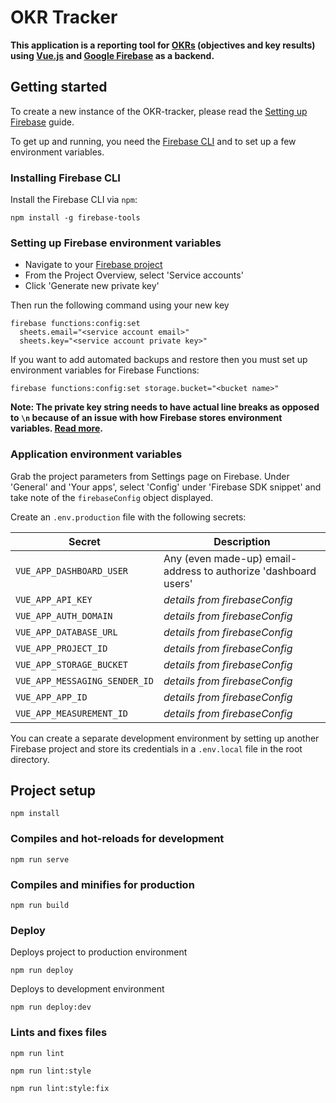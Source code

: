 # OKR Tracker

**This application is a reporting tool for [OKRs](https://en.wikipedia.org/wiki/OKR) (objectives and key results) using [Vue.js](https://vuejs.org/) and [Google Firebase](https://firebase.google.com/) as a backend.**

## Getting started

To create a new instance of the OKR-tracker, please read the [Setting up Firebase](/documentation/setting-up-firebase.md) guide.

To get up and running, you need the [Firebase CLI](https://firebase.google.com/docs/cli) and to set up a few environment variables.

### Installing Firebase CLI

Install the Firebase CLI via `npm`:

```
npm install -g firebase-tools
```

### Setting up Firebase environment variables

- Navigate to your [Firebase project](http://console.firebase.google.com/)
- From the Project Overview, select 'Service accounts'
- Click 'Generate new private key'

Then run the following command using your new key

```
firebase functions:config:set
  sheets.email="<service account email>"
  sheets.key="<service account private key>"
```

If you want to add automated backups and restore then you must set up environment variables for Firebase Functions:

```
firebase functions:config:set storage.bucket="<bucket name>"
```

**Note: The private key string needs to have actual line breaks as opposed to `\n` because of an issue with how Firebase stores environment variables. [Read more](https://github.com/firebase/firebase-tools/issues/371).**

### Application environment variables

Grab the project parameters from Settings page on Firebase. Under 'General' and 'Your apps', select 'Config' under 'Firebase SDK snippet' and take note of the `firebaseConfig` object displayed.

Create an `.env.production` file with the following secrets:

| Secret                        | Description                                                     |
| ----------------------------- | --------------------------------------------------------------- |
| `VUE_APP_DASHBOARD_USER`      | Any (even made-up) email-address to authorize 'dashboard users' |
| `VUE_APP_API_KEY`             | _details from firebaseConfig_                                   |
| `VUE_APP_AUTH_DOMAIN`         | _details from firebaseConfig_                                   |
| `VUE_APP_DATABASE_URL`        | _details from firebaseConfig_                                   |
| `VUE_APP_PROJECT_ID`          | _details from firebaseConfig_                                   |
| `VUE_APP_STORAGE_BUCKET`      | _details from firebaseConfig_                                   |
| `VUE_APP_MESSAGING_SENDER_ID` | _details from firebaseConfig_                                   |
| `VUE_APP_APP_ID`              | _details from firebaseConfig_                                   |
| `VUE_APP_MEASUREMENT_ID`      | _details from firebaseConfig_                                   |

You can create a separate development environment by setting up another Firebase project and store its credentials in a `.env.local` file in the root directory.

## Project setup

```
npm install
```

### Compiles and hot-reloads for development

```
npm run serve
```

### Compiles and minifies for production

```
npm run build
```

### Deploy

Deploys project to production environment

```
npm run deploy
```

Deploys to development environment

```
npm run deploy:dev
```

### Lints and fixes files

```
npm run lint
```

```
npm run lint:style
```

```
npm run lint:style:fix
```
